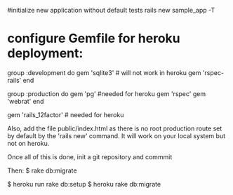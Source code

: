 
#initialize new application without default tests
rails new sample_app -T

# configure Gemfile for heroku deployment:

group :development do
	gem 'sqlite3' # will not work in heroku
	gem 'rspec-rails'
end

group :production do
	gem 'pg' #needed for heroku
	gem 'rspec'
	gem 'webrat'
end

gem 'rails_12factor' # needed for heroku

Also, add the file public/index.html as there is no root production route set by default by the 'rails new' command. It will work on your local system but not on heroku.

Once all of this is done, init a git repository and commmit

Then:
$ rake db:migrate

$ heroku run rake db:setup
$ heroku rake db:migrate